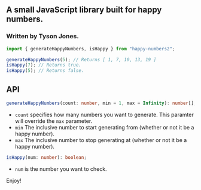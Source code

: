 ## A small JavaScript library built for happy numbers. 
### Written by Tyson Jones.
```js
import { generateHappyNumbers, isHappy } from "happy-numbers2";

generateHappyNumbers(5); // Returns [ 1, 7, 10, 13, 19 ]
isHappy(7); // Returns true.
isHappy(5); // Returns false.
```

## API
```ts
generateHappyNumbers(count: number, min = 1, max = Infinity): number[];
```

- `count` specifies how many numbers you want to generate. This paramter will override the `max` parameter.
- `min` The inclusive number to start generating from (whether or not it be a happy number).
- `max` The inclusive number to stop generating at (whether or not it be a happy number).

```ts
isHappy(num: number): boolean;
```

- `num` is the number you want to check.

Enjoy!
